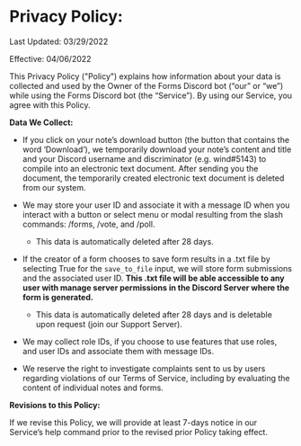 # **Privacy Policy:**

Last Updated: 03/29/2022

Effective: 04/06/2022

This Privacy Policy ("Policy") explains how information about your data is collected and used by the Owner of the Forms Discord bot (“our” or “we”) while using the Forms Discord bot (the “Service”). By using our Service, you agree with this Policy.

**Data We Collect:** 

- If you click on your note’s download button (the button that contains the word ‘Download’), we temporarily download your note’s content and title and your Discord username and discriminator (e.g. wind#5143) to compile into an electronic text document. After sending you the document, the temporarily created electronic text document is deleted from our system.
- We may store your user ID and associate it with a message ID when you interact with a button or select menu or modal resulting from the slash commands: /forms, /vote, and /poll.
  - This data is automatically deleted after 28 days.

- If the creator of a form chooses to save form results in a .txt file by selecting True for the `save_to_file` input, we will store form submissions and the associated user ID. **This .txt file will be able accessible to any user with manage server permissions in the Discord Server where the form is generated.**
  - This data is automatically deleted after 28 days and is deletable upon request (join our Support Server).  
- We may collect role IDs, if you choose to use features that use roles, and user IDs and associate them with message IDs.
- We reserve the right to investigate complaints sent to us by users regarding violations of our Terms of Service, including by evaluating the content of individual notes and forms. 

**Revisions to this Policy:**

If we revise this Policy, we will provide at least 7-days notice in our Service’s help command prior to the revised prior Policy taking effect. 

